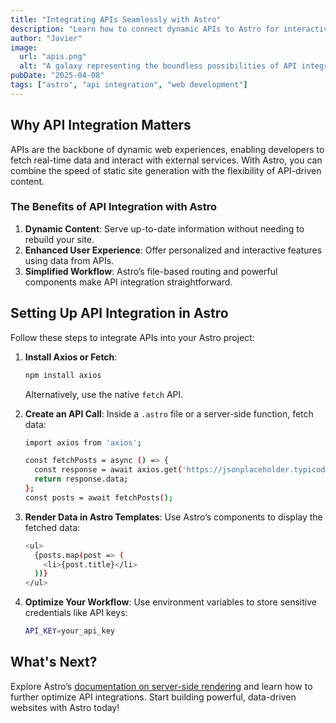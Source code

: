 ```yaml
---
title: "Integrating APIs Seamlessly with Astro"
description: "Learn how to connect dynamic APIs to Astro for interactive and engaging websites."
author: "Javier"
image:
  url: "apis.png"
  alt: "A galaxy representing the boundless possibilities of API integration."
pubDate: "2025-04-08"
tags: ["astro", "api integration", "web development"]
---
```


## Why API Integration Matters

APIs are the backbone of dynamic web experiences, enabling developers to fetch real-time data and interact with external services. With Astro, you can combine the speed of static site generation with the flexibility of API-driven content.

### The Benefits of API Integration with Astro

1. **Dynamic Content**: Serve up-to-date information without needing to rebuild your site.
2. **Enhanced User Experience**: Offer personalized and interactive features using data from APIs.
3. **Simplified Workflow**: Astro’s file-based routing and powerful components make API integration straightforward.

## Setting Up API Integration in Astro

Follow these steps to integrate APIs into your Astro project:

1. **Install Axios or Fetch**:

   ```bash
   npm install axios
   ```

   Alternatively, use the native `fetch` API.

2. **Create an API Call**: Inside a `.astro` file or a server-side function, fetch data:

   ```bash
   import axios from 'axios';

   const fetchPosts = async () => {
     const response = await axios.get('https://jsonplaceholder.typicode.com/posts');
     return response.data;
   };
   const posts = await fetchPosts();
   ```

3. **Render Data in Astro Templates**: Use Astro’s components to display the fetched data:

   ```bash
   <ul>
     {posts.map(post => (
       <li>{post.title}</li>
     ))}
   </ul>
   ```

4. **Optimize Your Workflow**: Use environment variables to store sensitive credentials like API keys:

   ```bash
   API_KEY=your_api_key
   ```

## What's Next?

Explore Astro’s [documentation on server-side rendering](https://docs.astro.build/en/getting-started/) and learn how to further optimize API integrations. Start building powerful, data-driven websites with Astro today!
